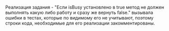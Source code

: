 Реализация задания - "Если isBusy установлено в true метод не должен выполнять какую либо работу и сразу же вернуть false."
вызывала ошибки в тестах, которые по видимому его не учитывают, поэтому строки кода, необходимые для его реализации закомментированы.
